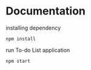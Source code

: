# Documentation

installing dependency
```
npm install
```
run To-do List application
```
npm start
```